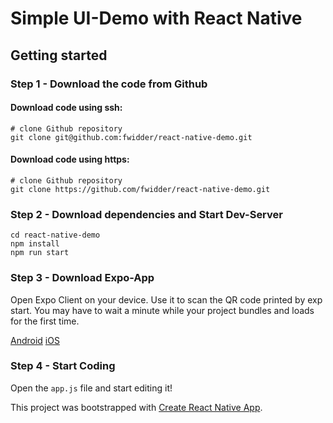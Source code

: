 # Simple UI-Demo with React Native

## Getting started

### Step 1 - Download the code from Github

#### Download code using ssh:

```
# clone Github repository
git clone git@github.com:fwidder/react-native-demo.git
```

#### Download code using https:

```
# clone Github repository
git clone https://github.com/fwidder/react-native-demo.git
```

### Step 2 - Download dependencies and Start Dev-Server

```
cd react-native-demo
npm install
npm run start
```

### Step 3 - Download Expo-App

Open Expo Client on your device. Use it to scan the QR code printed by exp start. You may have to wait a minute while your project bundles and loads for the first time.

[Android](https://play.google.com/store/apps/details?id=host.exp.exponent&referrer=www)
[iOS](https://itunes.apple.com/app/apple-store/id982107779)

### Step 4 - Start Coding

Open the ```app.js``` file and start editing it!

This project was bootstrapped with [Create React Native App](https://github.com/react-community/create-react-native-app).
